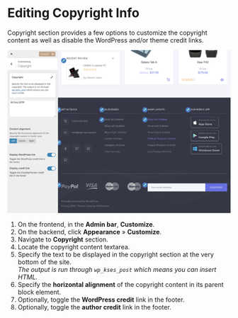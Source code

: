 # Editing Copyright Info

Copyright section provides a few options to customize the copyright content as well as disable the WordPress and/or theme credit links.

![Editing Copyright Info](img/editing-copyright-info.png)

1. On the frontend, in the **Admin bar**, **Customize**.
2. On the backend, click **Appearance** » **Customize**.
3. Navigate to **Copyright** section.
4. Locate the copyright content textarea.
5. Specify the text to be displayed in the copyright section at the very bottom of the site.<br/>*The output is run through `wp_kses_post` which means you can insert HTML.*
6. Specify the **horizontal alignment** of the copyright content in its parent block element.
7. Optionally, toggle the **WordPress credit** link in the footer.
8. Optionally, toggle the **author credit** link in the footer.
